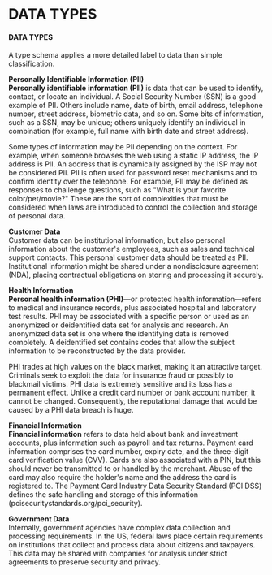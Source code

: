 # DATA TYPES

#### DATA TYPES

A type schema applies a more detailed label to data than simple classification.

**Personally Identifiable Information (PII)**  
**Personally identifiable information (PII)** is data that can be used to identify, contact, or locate an individual. A Social Security Number (SSN) is a good example of PII. Others include name, date of birth, email address, telephone number, street address, biometric data, and so on. Some bits of information, such as a SSN, may be unique; others uniquely identify an individual in combination (for example, full name with birth date and street address).

Some types of information may be PII depending on the context. For example, when someone browses the web using a static IP address, the IP address is PII. An address that is dynamically assigned by the ISP may not be considered PII. PII is often used for password reset mechanisms and to confirm identity over the telephone. For example, PII may be defined as responses to challenge questions, such as "What is your favorite color/pet/movie?" These are the sort of complexities that must be considered when laws are introduced to control the collection and storage of personal data.

**Customer Data**  
Customer data can be institutional information, but also personal information about the customer's employees, such as sales and technical support contacts. This personal customer data should be treated as PII. Institutional information might be shared under a nondisclosure agreement (NDA), placing contractual obligations on storing and processing it securely.

**Health Information**  
**Personal health information (PHI)**—or protected health information—refers to medical and insurance records, plus associated hospital and laboratory test results. PHI may be associated with a specific person or used as an anonymized or deidentified data set for analysis and research. An anonymized data set is one where the identifying data is removed completely. A deidentified set contains codes that allow the subject information to be reconstructed by the data provider.

PHI trades at high values on the black market, making it an attractive target. Criminals seek to exploit the data for insurance fraud or possibly to blackmail victims. PHI data is extremely sensitive and its loss has a permanent effect. Unlike a credit card number or bank account number, it cannot be changed. Consequently, the reputational damage that would be caused by a PHI data breach is huge.

**Financial Information**  
**Financial information** refers to data held about bank and investment accounts, plus information such as payroll and tax returns. Payment card information comprises the card number, expiry date, and the three-digit card verification value (CVV). Cards are also associated with a PIN, but this should never be transmitted to or handled by the merchant. Abuse of the card may also require the holder's name and the address the card is registered to. The Payment Card Industry Data Security Standard (PCI DSS) defines the safe handling and storage of this information (pcisecuritystandards.org/pci\_security).

**Government Data**  
Internally, government agencies have complex data collection and processing requirements. In the US, federal laws place certain requirements on institutions that collect and process data about citizens and taxpayers. This data may be shared with companies for analysis under strict agreements to preserve security and privacy.
